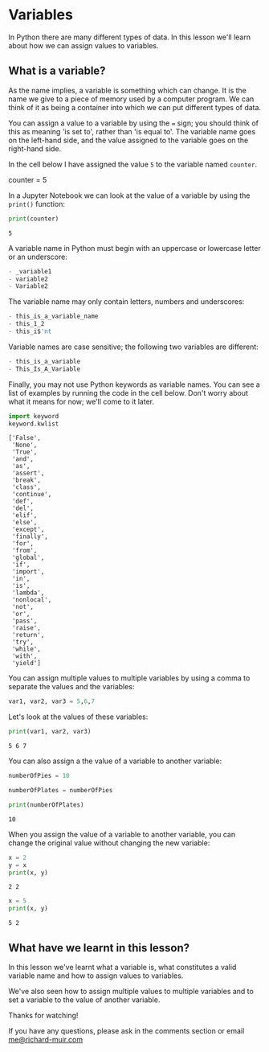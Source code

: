 
#  Variables

In Python there are many different types of data. In this lesson we'll learn about how we can assign values to variables.

## What is a variable?

As the name implies, a variable is something which can change. It is the name we give to a piece of memory used by a computer program. We can think of it as being a container into which we can put different types of data.

You can assign a value to a variable by using the <code>=</code> sign; you should think of this as meaning 'is set to', rather than 'is equal to'. The variable name goes on the left-hand side, and the value assigned to the variable goes on the right-hand side. 

In the cell below I have assigned the value <code>5</code> to the variable named <code>counter</code>.



counter = 5


In a Jupyter Notebook we can look at the value of a variable by using the <code>print()</code> function:


```python
print(counter)
```

    5
    

A variable name in Python must begin with an uppercase or lowercase letter or an underscore:
````python
- _variable1
- variable2
- Variable2
````

The variable name may only contain letters, numbers and underscores:
````python
- this_is_a_variable_name
- this_1_2
- this_i$'nt
````

Variable names are case sensitive; the following two variables are different:
````python
- this_is_a_variable
- This_Is_A_Variable
````

Finally, you may not use Python keywords as variable names. You can see a list of examples by running the code in the cell below. Don't worry about what it means for now; we'll come to it later.


```python
import keyword
keyword.kwlist
```




    ['False',
     'None',
     'True',
     'and',
     'as',
     'assert',
     'break',
     'class',
     'continue',
     'def',
     'del',
     'elif',
     'else',
     'except',
     'finally',
     'for',
     'from',
     'global',
     'if',
     'import',
     'in',
     'is',
     'lambda',
     'nonlocal',
     'not',
     'or',
     'pass',
     'raise',
     'return',
     'try',
     'while',
     'with',
     'yield']



You can assign multiple values to multiple variables by using a comma to separate the values and the variables:


```python
var1, var2, var3 = 5,6,7
```

Let's look at the values of these variables:


```python
print(var1, var2, var3)
```

    5 6 7
    

You can also assign a the value of a variable to another variable:


```python
numberOfPies = 10

numberOfPlates = numberOfPies

print(numberOfPlates)
```

    10
    

When you assign the value of a variable to another variable, you can change the original value without changing the new variable:


```python
x = 2
y = x
print(x, y)
```

    2 2
    


```python
x = 5
print(x, y)
```

    5 2
    

## What have we learnt in this lesson?
In this lesson we've learnt what a variable is, what constitutes a valid variable name and how to assign values to variables.

We've also seen how to assign multiple values to multiple variables and to set a variable to the value of another variable.

Thanks for watching!

If you have any questions, please ask in the comments section or email <a href="mailto:me@richard-muir.com">me@richard-muir.com</a>
